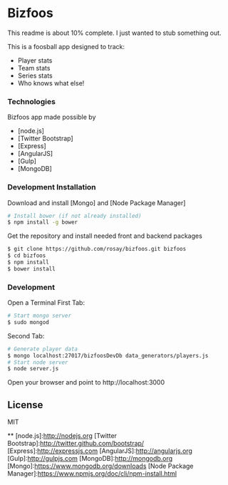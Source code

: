 # Bizfoos

This readme is about 10% complete. I just wanted to stub something out.

This is a foosball app designed to track:
  - Player stats
  - Team stats
  - Series stats
  - Who knows what else!

### Technologies
Bizfoos app made possible by
* [node.js]
* [Twitter Bootstrap]
* [Express]
* [AngularJS]
* [Gulp]
* [MongoDB]

### Development Installation
Download and install [Mongo] and [Node Package Manager]

```bash
# Install bower (if not already installed)
$ npm install -g bower
```

Get the repository and install needed front and backend packages
```bash
$ git clone https://github.com/rosay/bizfoos.git bizfoos
$ cd bizfoos
$ npm install
$ bower install
```

### Development
Open a Terminal
First Tab:
```bash
# Start mongo server
$ sudo mongod
```

Second Tab:
```bash
# Generate player data
$ mongo localhost:27017/bizfoosDevDb data_generators/players.js
# Start node server
$ node server.js
```

Open your browser and point to http://localhost:3000

License
----

MIT

**
[node.js]:http://nodejs.org
[Twitter Bootstrap]:http://twitter.github.com/bootstrap/
[Express]:http://expressjs.com
[AngularJS]:http://angularjs.org
[Gulp]:http://gulpjs.com
[MongoDB]:http://mongodb.org
[Mongo]:https://www.mongodb.org/downloads
[Node Package Manager]:https://www.npmjs.org/doc/cli/npm-install.html
